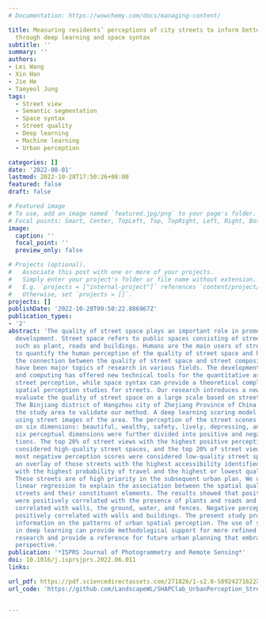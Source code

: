 ```yaml
---
# Documentation: https://wowchemy.com/docs/managing-content/

title: Measuring residents’ perceptions of city streets to inform better street planning
  through deep learning and space syntax
subtitle: ''
summary: ''
authors:
- Lei Wang
- Xin Han
- Jie He
- Taeyeol Jung
tags:
  - Street view
  - Semantic segmentation
  - Space syntax
  - Street quality
  - Deep learning
  - Machine learning
  - Urban perception

categories: []
date: '2022-08-01'
lastmod: 2022-10-28T17:50:26+08:00
featured: false
draft: false

# Featured image
# To use, add an image named `featured.jpg/png` to your page's folder.
# Focal points: Smart, Center, TopLeft, Top, TopRight, Left, Right, BottomLeft, Bottom, BottomRight.
image:
  caption: ''
  focal_point: ''
  preview_only: false

# Projects (optional).
#   Associate this post with one or more of your projects.
#   Simply enter your project's folder or file name without extension.
#   E.g. `projects = ["internal-project"]` references `content/project/deep-learning/index.md`.
#   Otherwise, set `projects = []`.
projects: []
publishDate: '2022-10-28T09:50:22.886967Z'
publication_types:
- '2'
abstract: 'The quality of street space plays an important role in promoting urban
  development. Street space refers to public spaces consisting of street elements
  such as plant, roads and buildings. Humans are the main users of street space. How
  to quantify the human perception of the quality of street space and how to explore
  the connection between the quality of street space and street composition elements
  have been major topics of research in various fields. The development of big data
  and computing has offered new technical tools for the quantitative assessment of
  street perception, while space syntax can provide a theoretical complement to fine-grained
  spatial perception studies for streets. Our research introduces a new method to
  evaluate the quality of street space on a large scale based on street space perceptions.
  The Binjiang district of Hangzhou city of Zhejiang Province of China was used as
  the study area to validate our method. A deep learning scoring model was constructed
  using street images of the area. The perception of the street scenes was scored
  on six dimensions: beautiful, wealthy, safety, lively, depressing, and boring. The
  six perceptual dimensions were further divided into positive and negative percep­
  tions. The top 20% of street views with the highest positive perception scores were
  considered high-quality street spaces, and the top 20% of street views with the
  most negative perception scores were considered low-quality street spaces. Finally,
  an overlay of those streets with the highest accessibility identified street spaces
  with the highest probability of travel and the highest or lowest quality for residents.
  These streets are of high priority in the subsequent urban plan. We used multiple
  linear regression to explain the association between the spatial quality of the
  streets and their constituent elements. The results showed that positive perceptions
  were positively correlated with the presence of plants and roads and negatively
  correlated with walls, the ground, water, and fences. Negative perceptions were
  positively correlated with walls and buildings. The present study provides fundamental
  information on the patterns of urban spatial perception. The use of space syntax
  in deep learning can provide methodological support for more refined urban planning
  research and provide a reference for future urban planning that embraces a human
  perspective.'
publication: '*ISPRS Journal of Photogrammetry and Remote Sensing*'
doi: 10.1016/j.isprsjprs.2022.06.011
links:

url_pdf: https://pdf.sciencedirectassets.com/271826/1-s2.0-S0924271622X00075/1-s2.0-S092427162200168X/main.pdf?X-Amz-Security-Token=IQoJb3JpZ2luX2VjEEMaCXVzLWVhc3QtMSJHMEUCIQDCLQ9aZAyxzvXx9y6ry5P7AEpeuI5H%2FUZ%2BdOnXjJMkNgIgEaOBYGPOIv0CRd4S4KrAq9qnA0s4jpj1onVbQhfqZGQqzAQILBAFGgwwNTkwMDM1NDY4NjUiDHQDuH%2F3RonaZQf2jyqpBFXNPaWpK2%2FaLHo8ZeCSFqMWmy8XBYv5rxVXkSiBREeeqt3ZgxzfPExUTZTTASqenv3n3gdPgmSuKTEeJBIBm5psJ1WKvly3%2FNYsW3wKAXYOs8L2EPAclDTtFYyhZhnHCawcfHEq0LHhFBivWAmG0zk40wk87I5YcmxUZ4emazHBSykH6BWy0QrzGtEjCYxQ5EETB67UzMSH0Es4wrVGyIPaqKceQ%2FFonFBuambCswiohwfpvHXHuOZ%2BotK4F4uLzXu5GHmZY12PcPNP0erYYuWl%2BibUAfmrEq11uMpgN%2BO5u59qRm6To3B3Dn2J7n%2F6eWT3tuuwVLc9GFPgQM392%2BHHs83bZLeExRkLhidogLB7PRkZ3BXrTsTKIWNze8ET5bjOEMqrXJlTVUz10hdbyUYjI%2B0TgFjTjOLvlUyTfyfY5bqb%2BtwPC6bEt3b8dbiYJ1HumFF%2FvrATk8MIOUba1u5RhaLuk3VcIJ1PmpHtVIrkv0IQOe2OjeU%2FsUFyDgRQrko%2BRNLs9UCsZTXkcU5vl4muN%2FBCGZopd0TApwfNAkE3fm5sO6tGszQocsOiFqce7TL3se6AsCnj1SdjY52iS6TPKMmY%2B0ifSrQtmefd7JtGrEgzy0AjDA4TREBZxjzm52MGIi4Fup5o3oyo8Wgs%2BgzJiSr4BGZP7fI0rTTwjZhJecgbljQ7GZLqmtXYmu6JsXZBhJ9Wa2QCItadbPfTmuoAmUqUHFvFAHMwoeDumgY6qQGF8jSMke953z7CbMg25KYHQ3mdRU8CxZPUhu7LjjWSjwqwiVuf1NhdYbus4wF758d5YD%2BT99x4hYNt1WifyFKaur8NpbmwgG0JBMSf1vWVzrNpnu%2BbL3lMxK4ne7i1B2UssHhsVKCOWmLEJOi3aWbxTfy3yQmk%2BBF1w9qPSQrKAnN5dRw6Ydq%2ByHZPwcC8wV979t0O1Rz1%2B1PNk1PDHI6BD3s7hT6hgCSR&X-Amz-Algorithm=AWS4-HMAC-SHA256&X-Amz-Date=20221028T114348Z&X-Amz-SignedHeaders=host&X-Amz-Expires=300&X-Amz-Credential=ASIAQ3PHCVTYXCXZP5CZ%2F20221028%2Fus-east-1%2Fs3%2Faws4_request&X-Amz-Signature=c15d42ffe894105bb921765e15180bc3228b71562e8f8cafed3b4cb4b9071718&hash=afec64b4e3e07d589e56e2d88e18b49a74032d4269deb61d1be60159b2282e64&host=68042c943591013ac2b2430a89b270f6af2c76d8dfd086a07176afe7c76c2c61&pii=S092427162200168X&tid=spdf-c25815eb-e072-42e8-b85c-de20900118dc&sid=35c235cc17cfc5468b2a28148da89b1676afgxrqa&type=client&ua=525852555501505b5b&rr=76136a748ffbcff1
url_code: 'https://github.com/LandscapeWL/SHAPClab_UrbanPerception_StreetAccessibility'


---
```

